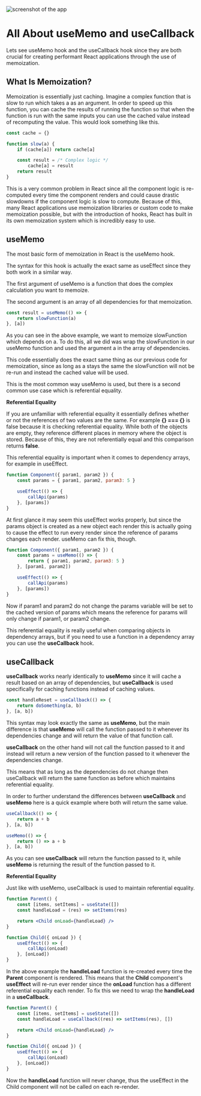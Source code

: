 ![screenshot of the app](https://raw.githubusercontent.com/praveenorugantitech/praveenorugantitech-express-js/master/tech.PNG)


# All About useMemo and useCallback

Lets see useMemo hook and the useCallback hook since they are both crucial for creating performant React applications through the use of memoization.

## What Is Memoization?
Memoization is essentially just caching. Imagine a complex function that is slow to run which takes a as an argument. In order to speed up this function, you can cache the results of running the function so that when the function is run with the same inputs you can use the cached value instead of recomputing the value. This would look something like this.

```jsx
const cache = {}

function slow(a) {
    if (cache[a]) return cache[a]

    const result = /* Complex logic */
        cache[a] = result
    return result
}

```

This is a very common problem in React since all the component logic is re-computed every time the component renders and could cause drastic slowdowns if the component logic is slow to compute. Because of this, many React applications use memoization libraries or custom code to make memoization possible, but with the introduction of hooks, React has built in its own memoization system which is incredibly easy to use.

## useMemo
The most basic form of memoization in React is the useMemo hook.

The syntax for this hook is actually the exact same as useEffect since they both work in a similar way.

The first argument of useMemo is a function that does the complex calculation you want to memoize.

The second argument is an array of all dependencies for that memoization.

```jsx
const result = useMemo(() => {
    return slowFunction(a)
}, [a])
```

As you can see in the above example, we want to memoize slowFunction which depends on a. To do this, all we did was wrap the slowFunction in our useMemo function and used the argument a in the array of dependencies.

This code essentially does the exact same thing as our previous code for memoization, since as long as a stays the same the slowFunction will not be re-run and instead the cached value will be used.

This is the most common way useMemo is used, but there is a second common use case which is referential equality.

**Referential Equality**

If you are unfamiliar with referential equality it essentially defines whether or not the references of two values are the same. For example **{} === {}** is false because it is checking referential equality. While both of the objects are empty, they reference different places in memory where the object is stored. Because of this, they are not referentially equal and this comparison returns **false**.

This referential equality is important when it comes to dependency arrays, for example in useEffect.

```jsx
function Component({ param1, param2 }) {
    const params = { param1, param2, param3: 5 }

    useEffect(() => {
        callApi(params)
    }, [params])
}

```

At first glance it may seem this useEffect works properly, but since the params object is created as a new object each render this is actually going to cause the effect to run every render since the reference of params changes each render. useMemo can fix this, though.

```jsx
function Component({ param1, param2 }) {
    const params = useMemo(() => {
        return { param1, param2, param3: 5 }
    }, [param1, param2])

    useEffect(() => {
        callApi(params)
    }, [params])
}

```

Now if param1 and param2 do not change the params variable will be set to the cached version of params which means the reference for params will only change if param1, or param2 change.

This referential equality is really useful when comparing objects in dependency arrays, but if you need to use a function in a dependency array you can use the **useCallback** hook.

## useCallback

**useCallback** works nearly identically to **useMemo** since it will cache a result based on an array of dependencies, but **useCallback** is used specifically for caching functions instead of caching values.

```jsx
const handleReset = useCallback(() => {
    return doSomething(a, b)
}, [a, b])
```

This syntax may look exactly the same as **useMemo**, but the main difference is that **useMemo** will call the function passed to it whenever its dependencies change and will return the value of that function call.

**useCallback** on the other hand will not call the function passed to it and instead will return a new version of the function passed to it whenever the dependencies change.

This means that as long as the dependencies do not change then useCallback will return the same function as before which maintains referential equality.

In order to further understand the differences between **useCallback** and **useMemo** here is a quick example where both will return the same value.

```jsx
useCallback(() => {
    return a + b
}, [a, b])

useMemo(() => {
    return () => a + b
}, [a, b])

```
As you can see **useCallback** will return the function passed to it, while **useMemo** is returning the result of the function passed to it.

**Referential Equality**

Just like with useMemo, useCallback is used to maintain referential equality.

```jsx
function Parent() {
    const [items, setItems] = useState([])
    const handleLoad = (res) => setItems(res)

    return <Child onLoad={handleLoad} />
}

function Child({ onLoad }) {
    useEffect(() => {
        callApi(onLoad)
    }, [onLoad])
}


```

In the above example the **handleLoad** function is re-created every time the **Parent** component is rendered. This means that the **Child** component's **useEffect** will re-run ever render since the **onLoad** function has a different referential equality each render. To fix this we need to wrap the **handleLoad** in a **useCallback**.

```jsx
function Parent() {
    const [items, setItems] = useState([])
    const handleLoad = useCallback((res) => setItems(res), [])

    return <Child onLoad={handleLoad} />
}

function Child({ onLoad }) {
    useEffect(() => {
        callApi(onLoad)
    }, [onLoad])
}

```

Now the **handleLoad** function will never change, thus the useEffect in the Child component will not be called on each re-render.





